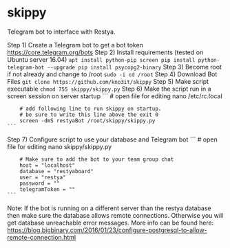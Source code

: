 # skippy
Telegram bot to interface with Restya.

Step 1) Create a Telegram bot to get a bot token https://core.telegram.org/bots
Step 2) Install requirements (tested on Ubuntu server 16.04)
	```
		apt install python-pip screen
		pip install python-telegram-bot --upgrade
		pip install psycopg2-binary
	```
Step 3) Become root if not already and change to /root
	```
		sudo -i
		cd /root
	```
Step 4) Download Bot Files
	```
		git clone https://github.com/kno3it/skippy
	```
Step 5) Make script executable
	```
		chmod 755 skippy/skippy.py
	```
Step 6) Make the script run in a screen session on server startup
	```
		# open file for editing
		nano /etc/rc.local
		
		# add following line to run skippy on startup.
		# be sure to write this line above the exit 0
		screen -dmS restyaBot /root/skippy/skippy.py
	```
Step 7) Configure script to use your database and Telegram bot
	```
		# open file for editing
		nano skippy/skippy.py

		# Make sure to add the bot to your team group chat
		host = "localhost"
		database = "restyaboard"
		user = "restya"
		password = ""
		telegramToken = ""
	```
Note:
If the bot is running on a different server than the restya database then make sure
the database allows remote connections. Otherwise you will get database unreachable
error messages. More info can be found here: 
https://blog.bigbinary.com/2016/01/23/configure-postgresql-to-allow-remote-connection.html
